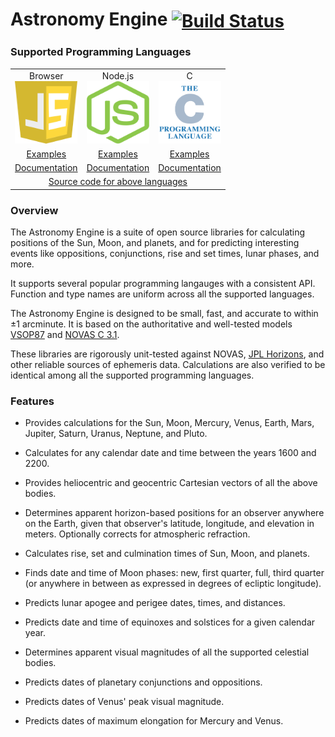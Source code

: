 # Astronomy Engine <span style="vertical-align: middle;">[![Build Status](https://travis-ci.org/cosinekitty/astronomy.svg)](https://travis-ci.org/cosinekitty/astronomy)</span>

### Supported Programming Languages

<table style="border-width: 0px;" cellspacing="0" cellpadding="10">
    <tr>
        <td style="text-align: center;">
            <div>Browser</div>
            <div><a href="https://github.com/cosinekitty/astronomy"><img src="source/js/javascript.svg" width="100" height="100" alt="JavaScript" /></a></div>
        </td>
        <td style="text-align: center;">
            <div>Node.js</div>
            <div><a href="https://github.com/cosinekitty/astronomy"><img src="source/js/nodejs.svg" width="100" height="100" alt="Node.js" /></a></div>
        </td>
        <td style="text-align: center;">
            <div>C</div>
            <div><a href="https://github.com/cosinekitty/astronomy"><img src="source/c/c_language.svg" width="100" height="100" alt="C" /></a></div>
        </td>
    </tr>
    <tr>
        <td style="text-align: center;"><a href="demo/browser/">Examples</a></td>
        <td style="text-align: center;"><a href="demo/nodejs/">Examples</a></td>
        <td style="text-align: center;"><a href="demo/c/">Examples</a></td>
    </tr>
    <tr>
        <td style="text-align: center;"><a href="source/js/">Documentation</a></td>
        <td style="text-align: center;"><a href="source/js/">Documentation</a></td>
        <td style="text-align: center;"><a href="source/c/">Documentation</a></td>
    </tr>
    <tr>
        <td colspan="3" style="text-align: center;"><a href="https://github.com/cosinekitty/astronomy">Source code for above languages</a></td>
    </tr>
</table>

### Overview

The Astronomy Engine is a suite of open source libraries for calculating positions of 
the Sun, Moon, and planets, and for predicting interesting events like oppositions,
conjunctions, rise and set times, lunar phases, and more.

It supports several popular programming langauges with a consistent API.
Function and type names are uniform across all the supported languages.

The Astronomy Engine is designed to be small, fast, and accurate to within &plusmn;1 arcminute.
It is based on the authoritative and well-tested models
[VSOP87](https://en.wikipedia.org/wiki/VSOP_(planets))
and 
[NOVAS C 3.1](https://aa.usno.navy.mil/software/novas/novas_c/novasc_info.php).

These libraries are rigorously unit-tested against NOVAS, 
[JPL Horizons](https://ssd.jpl.nasa.gov/horizons.cgi),
and other reliable sources of ephemeris data.
Calculations are also verified to be identical among all the supported programming languages.

### Features

- Provides calculations for the Sun, Moon, Mercury, Venus, Earth, Mars, Jupiter, Saturn, Uranus, Neptune, and Pluto.

- Calculates for any calendar date and time between the years 1600 and 2200.

- Provides heliocentric and geocentric Cartesian vectors of all the above bodies.

- Determines apparent horizon-based positions for an observer anywhere on the Earth, 
  given that observer's latitude, longitude, and elevation in meters. 
  Optionally corrects for atmospheric refraction.

- Calculates rise, set and culmination times of Sun, Moon, and planets.

- Finds date and time of Moon phases: new, first quarter, full, third quarter 
  (or anywhere in between as expressed in degrees of ecliptic longitude).

- Predicts lunar apogee and perigee dates, times, and distances.

- Predicts date and time of equinoxes and solstices for a given calendar year.

- Determines apparent visual magnitudes of all the supported celestial bodies.

- Predicts dates of planetary conjunctions and oppositions.

- Predicts dates of Venus' peak visual magnitude.

- Predicts dates of maximum elongation for Mercury and Venus.
